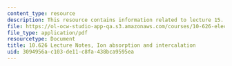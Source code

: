 ```yaml
---
content_type: resource
description: This resource contains information related to lecture 15.
file: https://ol-ocw-studio-app-qa.s3.amazonaws.com/courses/10-626-electrochemical-energy-systems-spring-2014/3094956ac103de11c8fa438bca9595ea_MIT10_626S14_S11lec15.pdf
file_type: application/pdf
resourcetype: Document
title: 10.626 Lecture Notes, Ion absorption and intercalation
uid: 3094956a-c103-de11-c8fa-438bca9595ea
---
```

